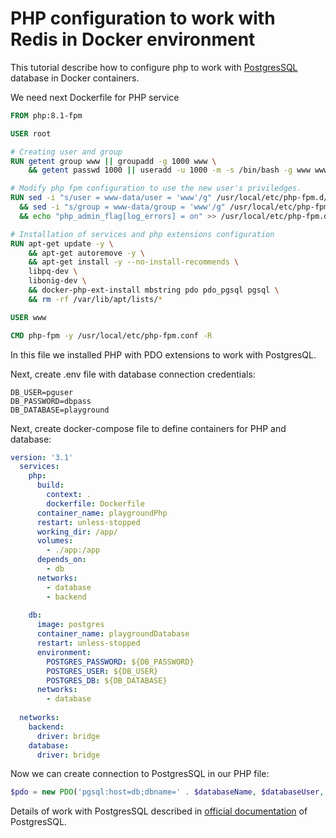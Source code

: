 # PHP configuration to work with Redis in Docker environment

This tutorial describe how to configure php to work with [PostgresSQL](https://www.postgresql.org/) database in Docker containers.

We need next Dockerfile for PHP service

```dockerfile
FROM php:8.1-fpm

USER root

# Creating user and group
RUN getent group www || groupadd -g 1000 www \
    && getent passwd 1000 || useradd -u 1000 -m -s /bin/bash -g www www

# Modify php fpm configuration to use the new user's priviledges.
RUN sed -i "s/user = www-data/user = 'www'/g" /usr/local/etc/php-fpm.d/www.conf \
  && sed -i "s/group = www-data/group = 'www'/g" /usr/local/etc/php-fpm.d/www.conf \
  && echo "php_admin_flag[log_errors] = on" >> /usr/local/etc/php-fpm.d/www.conf

# Installation of services and php extensions configuration
RUN apt-get update -y \
    && apt-get autoremove -y \
    && apt-get install -y --no-install-recommends \
    libpq-dev \
    libonig-dev \
    && docker-php-ext-install mbstring pdo pdo_pgsql pgsql \
    && rm -rf /var/lib/apt/lists/*

USER www

CMD php-fpm -y /usr/local/etc/php-fpm.conf -R
```

In this file we installed PHP with PDO extensions to work with PostgresQL.

Next, create .env file with database connection credentials:

```text
DB_USER=pguser
DB_PASSWORD=dbpass
DB_DATABASE=playground
```

Next, create docker-compose file to define containers for PHP and database:

```yaml
version: '3.1'
  services:
    php:
      build:
        context: .
        dockerfile: Dockerfile
      container_name: playgroundPhp
      restart: unless-stopped
      working_dir: /app/
      volumes:
        - ./app:/app
      depends_on:
        - db
      networks:
        - database
        - backend
  
    db:
      image: postgres
      container_name: playgroundDatabase
      restart: unless-stopped
      environment:
        POSTGRES_PASSWORD: ${DB_PASSWORD}
        POSTGRES_USER: ${DB_USER}
        POSTGRES_DB: ${DB_DATABASE}
      networks:
        - database
  
  networks:
    backend:
      driver: bridge
    database:
      driver: bridge
```

Now we can create connection to PostgresSQL in our PHP file:

```php
$pdo = new PDO('pgsql:host=db;dbname=' . $databaseName, $databaseUser, $databasePassword);
```

Details of work with PostgresSQL described in [official documentation](https://www.postgresql.org/about/featurematrix/ "PostgersQL official documentation") of PostgresSQL.